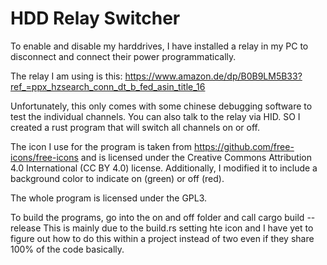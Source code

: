 # HDD Relay Switcher

To enable and disable my harddrives, I have installed a relay in my PC to disconnect and connect their power
programmatically.

The relay I am using is this: https://www.amazon.de/dp/B0B9LM5B33?ref_=ppx_hzsearch_conn_dt_b_fed_asin_title_16

Unfortunately, this only comes with some chinese debugging software to test the individual channels.
You can also talk to the relay via HID.
SO I created a rust program that will switch all channels on or off.

The icon I use for the program is taken from https://github.com/free-icons/free-icons and is licensed under the Creative Commons Attribution 4.0 International (CC BY 4.0) license.
Additionally, I modified it to include a background color to indicate on (green) or off (red).

The whole program is licensed under the GPL3.

To build the programs, go into the on and off folder and call
    cargo build --release
This is mainly due to the build.rs setting hte icon and I have yet to figure out how to do this within a project instead of 
two even if they share 100% of the code basically.